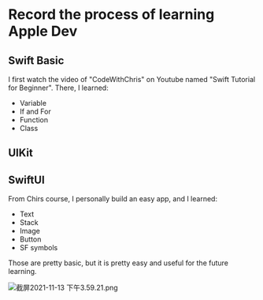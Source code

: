 # Record the process of learning Apple Dev

## Swift Basic
I first watch the video of "CodeWithChris" on Youtube named "Swift Tutorial for Beginner". There, I learned:
- Variable
- If and For
- Function
- Class 

## UIKit


## SwiftUI 

From Chirs course, I personally build an easy app, and I learned:

- Text
- Stack
- Image
- Button
- SF symbols

Those are pretty basic, but it is pretty easy and useful for the future learning.

![截屏2021-11-13 下午3.59.21.png](https://i.loli.net/2021/11/13/yW5zOfUn1kAr76R.png)


